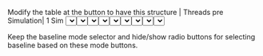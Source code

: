 Modify the table at the button to have this structure
| Threads pre Simulation| 1 Sim <select column as baseline radio button>|2 Sim <select column as baseline radio button>|3 Sim <select column as baseline radio button>| All the ways to 64 Sim <select column as baseline radio button>|
|-----------------------|--------------------------------------------|--------------------------------------------|--------------------------------------------|--------------------------------------------|
|<select row as baseline radio button> 1 threads| <select data set check box><select single baseline radio button> <total execution time for this simulation>|<select data set check box><select single baseline radio button> <total execution time for this simulation>|...

Keep the baseline mode selector and hide/show radio buttons for selecting baseline based on these mode buttons.

